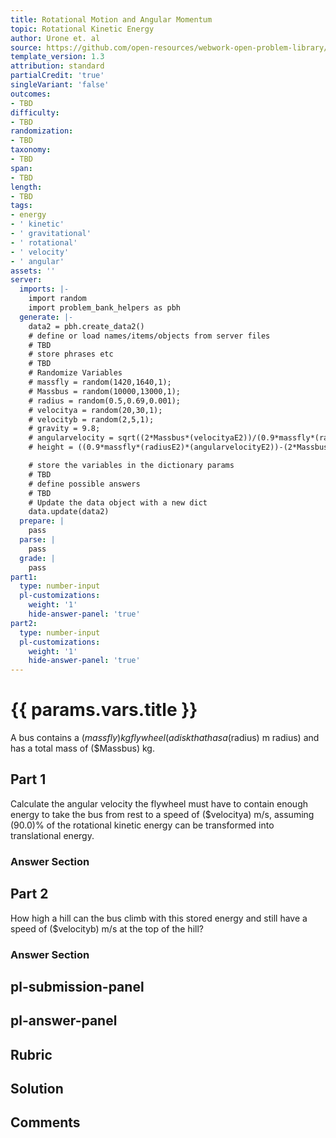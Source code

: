 ```yaml
---
title: Rotational Motion and Angular Momentum
topic: Rotational Kinetic Energy
author: Urone et. al
source: https://github.com/open-resources/webwork-open-problem-library/tree/master/Contrib/BrockPhysics/College_Physics_Urone/10.Rotational_Motion_and_Angular_Momentum/10-04.Rotational_Kinetic_Energy/NU_U17_10_04_007.pg
template_version: 1.3
attribution: standard
partialCredit: 'true'
singleVariant: 'false'
outcomes:
- TBD
difficulty:
- TBD
randomization:
- TBD
taxonomy:
- TBD
span:
- TBD
length:
- TBD
tags:
- energy
- ' kinetic'
- ' gravitational'
- ' rotational'
- ' velocity'
- ' angular'
assets: ''
server:
  imports: |-
    import random
    import problem_bank_helpers as pbh
  generate: |-
    data2 = pbh.create_data2()
    # define or load names/items/objects from server files
    # TBD
    # store phrases etc
    # TBD
    # Randomize Variables
    # massfly = random(1420,1640,1);
    # Massbus = random(10000,13000,1);
    # radius = random(0.5,0.69,0.001);
    # velocitya = random(20,30,1);
    # velocityb = random(2,5,1);
    # gravity = 9.8;
    # angularvelocity = sqrt((2*Massbus*(velocityaE2))/(0.9*massfly*(radiusE2)));
    # height = ((0.9*massfly*(radiusE2)*(angularvelocityE2))-(2*Massbus*(velocitybE2)))/(4*gravity*Massbus);

    # store the variables in the dictionary params
    # TBD
    # define possible answers
    # TBD
    # Update the data object with a new dict
    data.update(data2)
  prepare: |
    pass
  parse: |
    pass
  grade: |
    pass
part1:
  type: number-input
  pl-customizations:
    weight: '1'
    hide-answer-panel: 'true'
part2:
  type: number-input
  pl-customizations:
    weight: '1'
    hide-answer-panel: 'true'
---
```


# {{ params.vars.title }} 


A bus contains a ($massfly) kg flywheel (a disk that has a ($radius) m radius) and has a total mass of ($Massbus) kg.

## Part 1 
Calculate the angular velocity the flywheel must have to contain enough energy to take the bus from rest to a speed of ($velocitya) m/s, assuming (90.0)% of the rotational kinetic energy can be transformed into translational energy. 


 ### Answer Section

## Part 2 
How high a hill can the bus climb with this stored energy and still have a speed of ($velocityb) m/s at the top of the hill? 


 ### Answer Section


## pl-submission-panel 


## pl-answer-panel 


## Rubric 


## Solution 


## Comments 



